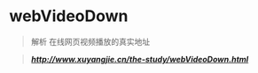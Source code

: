 ﻿webVideoDown
============

> 解析 在线网页视频播放的真实地址

> ***http://www.xuyangjie.cn/the-study/webVideoDown.html***
